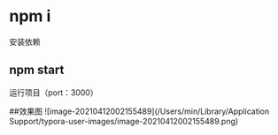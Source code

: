 # npm i

安装依赖

## npm start

运行项目（port：3000）

##效果图
![image-20210412002155489](/Users/min/Library/Application Support/typora-user-images/image-20210412002155489.png)
